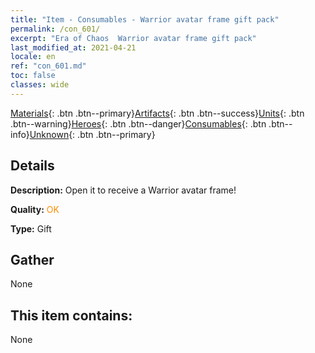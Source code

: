 ```yaml
---
title: "Item - Consumables - Warrior avatar frame gift pack"
permalink: /con_601/
excerpt: "Era of Chaos  Warrior avatar frame gift pack"
last_modified_at: 2021-04-21
locale: en
ref: "con_601.md"
toc: false
classes: wide
---
```

 [Materials](/Items/){: .btn .btn--primary}[Artifacts](/Items/Artifacts/){: .btn .btn--success}[Units](/Items/Units/){: .btn .btn--warning}[Heroes](/Items/Heroes/){: .btn .btn--danger}[Consumables](/Items/Consumables/){: .btn .btn--info}[Unknown](/Items/Unknown/){: .btn .btn--primary}

## Details
 **Description:** Open it to receive a Warrior avatar frame!

 **Quality:** <span style="color: #FF8C00">OK</span>

 **Type:** Gift

## Gather

  None

## This item contains:

  None

